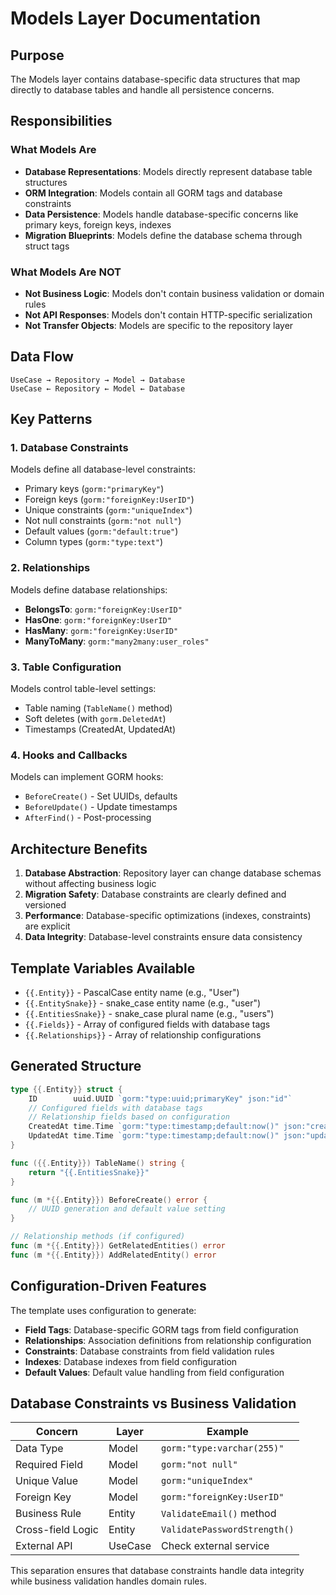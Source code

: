 # Models Layer Documentation

## Purpose
The Models layer contains database-specific data structures that map directly to database tables and handle all persistence concerns.

## Responsibilities

### What Models Are
- **Database Representations**: Models directly represent database table structures
- **ORM Integration**: Models contain all GORM tags and database constraints
- **Data Persistence**: Models handle database-specific concerns like primary keys, foreign keys, indexes
- **Migration Blueprints**: Models define the database schema through struct tags

### What Models Are NOT
- **Not Business Logic**: Models don't contain business validation or domain rules
- **Not API Responses**: Models don't contain HTTP-specific serialization
- **Not Transfer Objects**: Models are specific to the repository layer

## Data Flow

```
UseCase → Repository → Model → Database
UseCase ← Repository ← Model ← Database
```

## Key Patterns

### 1. Database Constraints
Models define all database-level constraints:
- Primary keys (`gorm:"primaryKey"`)
- Foreign keys (`gorm:"foreignKey:UserID"`)
- Unique constraints (`gorm:"uniqueIndex"`)
- Not null constraints (`gorm:"not null"`)
- Default values (`gorm:"default:true"`)
- Column types (`gorm:"type:text"`)

### 2. Relationships
Models define database relationships:
- **BelongsTo**: `gorm:"foreignKey:UserID"`
- **HasOne**: `gorm:"foreignKey:UserID"`
- **HasMany**: `gorm:"foreignKey:UserID"`
- **ManyToMany**: `gorm:"many2many:user_roles"`

### 3. Table Configuration
Models control table-level settings:
- Table naming (`TableName()` method)
- Soft deletes (with `gorm.DeletedAt`)
- Timestamps (CreatedAt, UpdatedAt)

### 4. Hooks and Callbacks
Models can implement GORM hooks:
- `BeforeCreate()` - Set UUIDs, defaults
- `BeforeUpdate()` - Update timestamps
- `AfterFind()` - Post-processing

## Architecture Benefits

1. **Database Abstraction**: Repository layer can change database schemas without affecting business logic
2. **Migration Safety**: Database constraints are clearly defined and versioned
3. **Performance**: Database-specific optimizations (indexes, constraints) are explicit
4. **Data Integrity**: Database-level constraints ensure data consistency

## Template Variables Available

- `{{.Entity}}` - PascalCase entity name (e.g., "User")
- `{{.EntitySnake}}` - snake_case entity name (e.g., "user")
- `{{.EntitiesSnake}}` - snake_case plural name (e.g., "users")
- `{{.Fields}}` - Array of configured fields with database tags
- `{{.Relationships}}` - Array of relationship configurations

## Generated Structure

```go
type {{.Entity}} struct {
    ID        uuid.UUID `gorm:"type:uuid;primaryKey" json:"id"`
    // Configured fields with database tags
    // Relationship fields based on configuration
    CreatedAt time.Time `gorm:"type:timestamp;default:now()" json:"created_at"`
    UpdatedAt time.Time `gorm:"type:timestamp;default:now()" json:"updated_at"`
}

func ({{.Entity}}) TableName() string {
    return "{{.EntitiesSnake}}"
}

func (m *{{.Entity}}) BeforeCreate() error {
    // UUID generation and default value setting
}

// Relationship methods (if configured)
func (m *{{.Entity}}) GetRelatedEntities() error
func (m *{{.Entity}}) AddRelatedEntity() error
```

## Configuration-Driven Features

The template uses configuration to generate:
- **Field Tags**: Database-specific GORM tags from field configuration
- **Relationships**: Association definitions from relationship configuration
- **Constraints**: Database constraints from field validation rules
- **Indexes**: Database indexes from field configuration
- **Default Values**: Default value handling from field configuration

## Database Constraints vs Business Validation

| Concern | Layer | Example |
|---------|-------|---------|
| Data Type | Model | `gorm:"type:varchar(255)"` |
| Required Field | Model | `gorm:"not null"` |
| Unique Value | Model | `gorm:"uniqueIndex"` |
| Foreign Key | Model | `gorm:"foreignKey:UserID"` |
| Business Rule | Entity | `ValidateEmail()` method |
| Cross-field Logic | Entity | `ValidatePasswordStrength()` |
| External API | UseCase | Check external service |

This separation ensures that database constraints handle data integrity while business validation handles domain rules.
